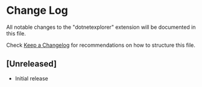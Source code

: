 # Change Log
All notable changes to the "dotnetexplorer" extension will be documented in this file.

Check [Keep a Changelog](http://keepachangelog.com/) for recommendations on how to structure this file.

## [Unreleased]
- Initial release